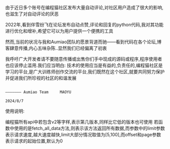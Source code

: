 由于近日多个账号在编程猫社区发布大量自动评论,对社区用户造成了很大的影响,也滋生了对自动评论的厌恶

2022年,看到伴雪纷飞在论坛发布自动点赞,评论和回复的python代码,我对其功能进行优化和增补,希望它可以为用户提供一个便携的工具

然而,当前的状况与我和Aumiao团队的愿景背道而驰——看到代码在各个论坛,博客肆意传播,内心五味杂陈..显然我们已经偏离了初衷

我呼吁广大开发者请不要随意传播或出售你们手中现成的源码或程序,程序使用者也应该停止滥用.我们应当明白: 技术的使用应当是有益的,负责任的,编程猫社区是学习的平台,是广大训练师创作交流的平台,我们既然在这个社区,就要共同努力保护并促进我们所珍视的社区的和谐发展


                                                                                                   	——————— Aumiao Team 	MAOYU
                                                                                                      					 2024/8/7

使用说明:

编程猫所有api中若包含v2等字样,表示第几版本,同样比它低的版本也可使用
若函数中使用的是fetch_all_data方法,则表示该方法返回所有数据,而参数中的limit参数表示请求速度,越大速度越快,limit大部分情况取值为[5,100],而offset和page参数表示请求的起始位置,默认为0


